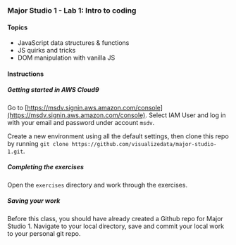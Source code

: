 ### Major Studio 1 - Lab 1: Intro to coding

#### Topics

- JavaScript data structures & functions
- JS quirks and tricks
- DOM manipulation with vanilla JS

#### Instructions

##### Getting started in AWS Cloud9

Go to [https://msdv.signin.aws.amazon.com/console](https://msdv.signin.aws.amazon.com/console). Select IAM User and log in with your email and password under account `msdv`.

Create a new environment using all the default settings, then clone this repo by running `git clone https://github.com/visualizedata/major-studio-1.git`.

##### Completing the exercises

Open the `exercises` directory and work through the exercises.

##### Saving your work

Before this class, you should have already created a Github repo for Major Studio 1. Navigate to your local directory, save and commit your local work to your personal git repo.